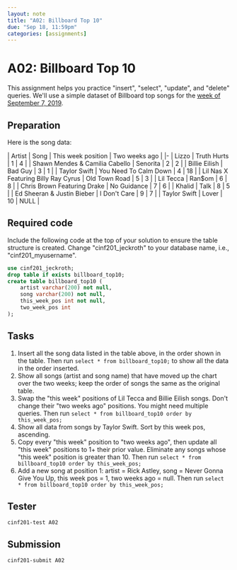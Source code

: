 ```yaml
---
layout: note
title: "A02: Billboard Top 10"
due: "Sep 18, 11:59pm"
categories: [assignments]
---
```


# A02: Billboard Top 10

This assignment helps you practice "insert", "select", "update", and "delete" queries. We'll use a simple dataset of Billboard top songs for the [week of September 7, 2019](http://www.billboard.com/charts/hot-100/).

## Preparation

Here is the song data:

| Artist | Song | This week position | Two weeks ago |
|-
| Lizzo | Truth Hurts | 1 | 4 |
| Shawn Mendes & Camilia Cabello | Senorita | 2 | 2 |
| Billie Eilish | Bad Guy | 3 | 1 |
| Taylor Swift | You Need To Calm Down | 4 | 18 |
| Lil Nas X Featuring Billy Ray Cyrus | Old Town Road | 5 | 3 |
| Lil Tecca | Ran$om | 6 | 8 |
| Chris Brown Featuring Drake | No Guidance | 7 | 6 |
| Khalid | Talk | 8 | 5 |
| Ed Sheeran & Justin Bieber | I Don't Care | 9 | 7 |
| Taylor Swift | Lover | 10 | NULL |

## Required code

Include the following code at the top of your solution to ensure the table structure is created. Change "cinf201\_jeckroth" to your database name, i.e., "cinf201\_myusername".

~~~ sql
use cinf201_jeckroth;
drop table if exists billboard_top10;
create table billboard_top10 (
    artist varchar(200) not null,
    song varchar(200) not null,
    this_week_pos int not null,
    two_week_pos int
);
~~~

## Tasks

1. Insert all the song data listed in the table above, in the order shown in the table. Then run `select * from billboard_top10;` to show all the data in the order inserted.
2. Show all songs (artist and song name) that have moved up the chart over the two weeks; keep the order of songs the same as the original table.
3. Swap the "this week" positions of Lil Tecca and Billie Eilish songs. Don't change their "two weeks ago" positions. You might need multiple queries. Then run `select * from billboard_top10 order by this_week_pos;`
4. Show all data from songs by Taylor Swift. Sort by this week pos, ascending.
5. Copy every "this week" position to "two weeks ago", then update all "this week" positions to 1+ their prior value. Eliminate any songs whose "this week" position is greater than 10. Then run `select * from billboard_top10 order by this_week_pos;`
6. Add a new song at position 1: artist = Rick Astley, song = Never Gonna Give You Up, this week pos = 1, two weeks ago = null. Then run `select * from billboard_top10 order by this_week_pos;`

## Tester

~~~
cinf201-test A02
~~~

## Submission

~~~
cinf201-submit A02
~~~

